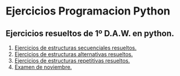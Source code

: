 # Ejercicios Programacion Python

## Ejercicios resueltos de 1º D.A.W. en python.

1. [Ejercicios de estructuras secuenciales resueltos.](./EstructurasSecuencialesPython/README.md)
1. [Ejercicios de estructuras alternativas resueltos.](./EjerciciosAlternativasPython/README.md)
1. [Ejercicios de estructuras repetitivas resueltos.](./EstructurasRepetitivasPython/README.md)
1. [Examen de noviembre.](./ExamenNoviembre/README.md)
